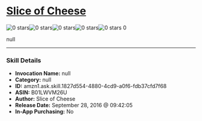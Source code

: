 # [Slice of Cheese](http://alexa.amazon.com/#skills/amzn1.ask.skill.1827d554-4880-4cd9-a0f6-fdb37cfd7f68)
![0 stars](../../images/ic_star_border_black_18dp_1x.png)![0 stars](../../images/ic_star_border_black_18dp_1x.png)![0 stars](../../images/ic_star_border_black_18dp_1x.png)![0 stars](../../images/ic_star_border_black_18dp_1x.png)![0 stars](../../images/ic_star_border_black_18dp_1x.png) 0

null

***

### Skill Details

* **Invocation Name:** null
* **Category:** null
* **ID:** amzn1.ask.skill.1827d554-4880-4cd9-a0f6-fdb37cfd7f68
* **ASIN:** B01LWVM26U
* **Author:** Slice of Cheese
* **Release Date:** September 28, 2016 @ 09:42:05
* **In-App Purchasing:** No
